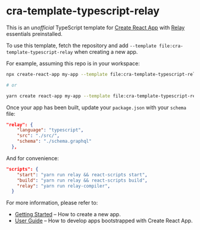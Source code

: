 # cra-template-typescript-relay

This is an _unofficial_ TypeScript template for [Create React App](https://github.com/facebook/create-react-app) with [Relay](https://relay.dev/) essentials preinstalled.

To use this template, fetch the repository and add `--template file:cra-template-typescript-relay` when creating a new app.

For example, assuming this repo is in your workspace:

```sh
npx create-react-app my-app --template file:cra-template-typescript-relay

# or

yarn create react-app my-app --template file:cra-template-typescript-relay
```

Once your app has been built, update your `package.json` with your `schema` file:

```json
"relay": {
    "language": "typescript",
	"src": "./src/",
	"schema": "./schema.graphql"
  },
```

And for convenience:

```json
"scripts": {
    "start": "yarn run relay && react-scripts start",
    "build": "yarn run relay && react-scripts build",
    "relay": "yarn run relay-compiler",
  }
```

For more information, please refer to:

- [Getting Started](https://create-react-app.dev/docs/getting-started) – How to create a new app.
- [User Guide](https://create-react-app.dev) – How to develop apps bootstrapped with Create React App.
